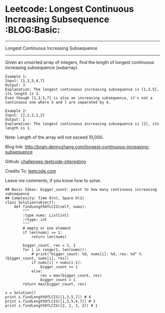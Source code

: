 # Leetcode: Longest Continuous Increasing Subsequence     :BLOG:Basic:


---

Longest Continuous Increasing Subsequence  

---

Given an unsorted array of integers, find the length of longest continuous increasing subsequence (subarray).  

    Example 1:
    Input: [1,3,5,4,7]
    Output: 3
    Explanation: The longest continuous increasing subsequence is [1,3,5], its length is 3. 
    Even though [1,3,5,7] is also an increasing subsequence, it's not a continuous one where 5 and 7 are separated by 4.

    Example 2:
    Input: [2,2,2,2,2]
    Output: 1
    Explanation: The longest continuous increasing subsequence is [2], its length is 1.

Note: Length of the array will not exceed 10,000.  

Blog link: <http://brain.dennyzhang.com/longest-continuous-increasing-subsequence>  

Github: [challenges-leetcode-interesting](https://github.com/DennyZhang/challenges-leetcode-interesting/tree/master/longest-continuous-increasing-subsequence)  

Credits To: [leetcode.com](https://leetcode.com/problems/longest-continuous-increasing-subsequence/description)  

Leave me comments, if you know how to solve.  

    ## Basic Ideas: bigger_count: point to how many continuous increasing subsequence
    ## Complexity: Time O(n), Space O(1)
    class Solution(object):
        def findLengthOfLCIS(self, nums):
            """
            :type nums: List[int]
            :rtype: int
            """
            # empty or one element
            if len(nums) <= 1:
                return len(nums)
    
            bigger_count, res = 1, 1
            for i in range(1, len(nums)):
                # print("bigger_count: %d, nums[i]: %d, res: %d" % (bigger_count, nums[i], res))
                if nums[i] > nums[i-1]:
                    bigger_count += 1
                else:
                    res = max(bigger_count, res)
                    bigger_count = 1
            return max(bigger_count, res)
    
    s = Solution()
    print s.findLengthOfLCIS([1,3,5,7]) # 4
    print s.findLengthOfLCIS([1,3,5,4,7]) # 3
    print s.findLengthOfLCIS([2, 2, 2, 2]) # 1